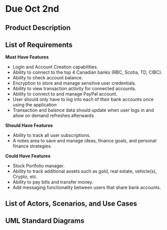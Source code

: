 # Due Oct 2nd

## Product Description

## List of Requirements

**Must Have Features**

- Login and Account Creation capabilities.
- Ability to connect to the top 4 Canadian banks (RBC, Scotia, TD, CIBC).
- Ability to check account balance.
- Encryption to store and manage sensitive user credentials.
- Ability to view transaction activity for connected accounts.
- Ability to connect to and manage PayPal account.
- User should only have to log into each of their bank accounts once using the application
- Transaction and balance data should update when user logs in and allow on demand refreshes afterwards

**Should Have Features**

- Ability to track all user subscriptions.
- A notes area to save and manage ideas, finance goals, and personal finance strategies.

**Could Have Features**

- Stock Portfolio manager.
- Ability to track additional assets such as gold, real estate, vehicle(s), Crypto, etc.
- Ability to pay bills and transfer money.
- Add messaging functionality between users that share bank accounts.

## List of Actors, Scenarios, and Use Cases

## UML Standard Diagrams

